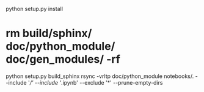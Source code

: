 python setup.py install
# rm build/sphinx/ doc/python_module/ doc/gen_modules/ -rf
python setup.py build_sphinx
rsync -vrltp doc/python_module notebooks/.   --include '*/' --include '*.ipynb' --exclude '*' --prune-empty-dirs
